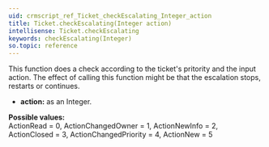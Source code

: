 ```yaml
---
uid: crmscript_ref_Ticket_checkEscalating_Integer_action
title: Ticket.checkEscalating(Integer action)
intellisense: Ticket.checkEscalating
keywords: checkEscalating(Integer)
so.topic: reference
---
```



This function does a check according to the ticket's pritority and the input action. The effect of calling this function might be that the escalation stops, restarts or continues.



* **action:** as an Integer.
   
**Possible values:**   
ActionRead = 0,
ActionChangedOwner = 1,
ActionNewInfo = 2,
ActionClosed = 3,
ActionChangedPriority = 4,
ActionNew = 5


